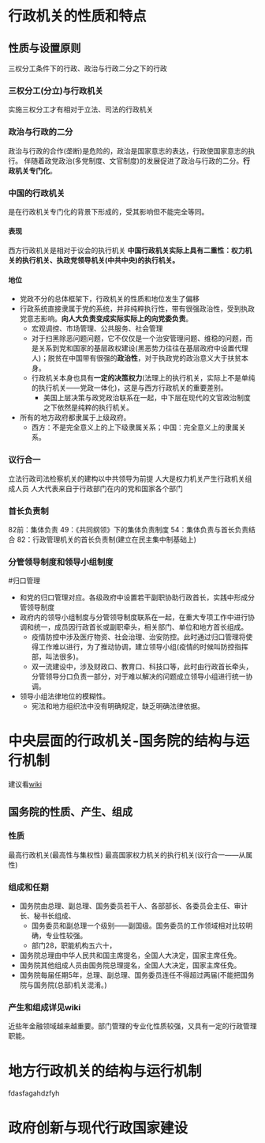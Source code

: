 # 行政机关的性质和特点
## 性质与设置原则
三权分工条件下的行政、政治与行政二分之下的行政
### 三权分工(分立)与行政机关
实施三权分工才有相对于立法、司法的行政机关
### **政治与行政的二分**
政治与行政的合作(垄断)是危险的，政治是国家意志的表达，行政使国家意志的执行。
伴随着政党政治(多党制度、文官制度)的发展促进了政治与行政的二分。**行政机关专门化**。
### 中国的行政机关
是在行政机关专门化的背景下形成的，受其影响但不能完全等同。
#### 表现
西方行政机关是相对于议会的执行机关
**中国行政机关实际上具有二重性：权力机关的执行机关、执政党领导机关(中共中央)的执行机关。**
#### 地位
- 党政不分的总体框架下，行政机关的性质和地位发生了偏移
- 行政系统直接隶属于党的系统，并非纯粹执行性，带有很强政治性，受到执政党意志影响。**向人大负责变成实际实际上的向党委负责**。
	- 宏观调控、市场管理、公共服务、社会管理
	- 对于扫黑除恶问题问题，它不仅仅是一个治安管理问题、维稳的问题，而是关系到党和国家的基层政权建设(黑恶势力往往在基层政府中设置代理人)；脱贫在中国带有很强的**政治性**，对于执政党的政治意义大于扶贫本身。
	- 行政机关本身也具有**一定的决策权力**(法理上的执行机关，实际上不是单纯的执行机关——党政一体化)，这是与西方行政机关的重要差别。
		- 美国上层决策与政党政治联系在一起，中下层在现代的文官政治制度之下依然是纯粹的执行机关。
- 所有的地方政府都隶属于上级政府。
	- 西方：不是完全意义上的上下级隶属关系；中国：完全意义上的隶属关系。
### 议行合一
立法行政司法检察机关的建构以中共领导为前提
人大是权力机关产生行政机关组成人员
人大代表来自于行政部门在内的党和国家各个部门
### 首长负责制
82前：集体负责
49：《共同纲领》下的集体负责制度
54：集体负责与首长负责结合
82：行政管理机关的首长负责制(建立在民主集中制基础上)
### 分管领导制度和领导小组制度
#归口管理
- 和党的归口管理对应。各级政府中设置若干副职协助行政首长，实践中形成分管领导制度
- 政府内的领导小组制度与分管领导制度联系在一起，在重大专项工作中进行协调和统一，成员因行政首长或副职牵头，相关部门、单位和地方首长组成。
	- 疫情防控中涉及医疗物资、社会治理、治安防控。此时通过归口管理将使得工作难以进行，为了推动协调，建立领导小组(疫情的时候叫防控指挥部，叫法很多)。
	- 双一流建设中，涉及财政口、教育口、科技口等，此时由行政首长牵头，分管领导分口负责一部分，对于难以解决的问题成立领导小组进行统一协调。
- 领导小组法律地位的模糊性。
	- 宪法和地方组织法中没有明确规定，缺乏明确法律依据。


# 中央层面的行政机关-国务院的结构与运行机制

建议看[wiki](obsidian://open?vault=%E5%A4%A7%E4%BA%8C%E4%B8%8B&file=%E5%BD%93%E4%BB%A3%E4%B8%AD%E5%9B%BD%E6%94%BF%E5%BA%9C%E4%B8%8E%E6%94%BF%E6%B2%BB%2Fresource%2F%E4%B8%AD%E5%8D%8E%E4%BA%BA%E6%B0%91%E5%85%B1%E5%92%8C%E5%9B%BD%E5%9B%BD%E5%8A%A1%E9%99%A2.pdf)
## 国务院的性质、产生、组成
### 性质
最高行政机关(最高性与集权性)
最高国家权力机关的执行机关(议行合一——从属性)
### 组成和任期
- 国务院由总理、副总理、国务委员若干人、各部部长、各委员会主任、审计长、秘书长组成、
	- 国务委员和副总理一个级别——副国级。国务委员的工作领域相对比较明确，专业性较强。
	- 部门28，职能机构五六十，
- 国务院总理由中华人民共和国主席提名，全国人大决定，国家主席任免。
- 国务院其他组成人员由国务院总理提名，全国人大决定，国家主席任免。
- 国务院每届任期5年，总理、副总理、国务委员连任不得超过两届(不能把国务院与国务院(总部)机关混淆。)
### 产生和组成详见wiki


近些年金融领域越来越重要。部门管理的专业化性质较强，又具有一定的行政管理职能。
# 地方行政机关的结构与运行机制
fdasfagahdzfyh

# 政府创新与现代行政国家建设